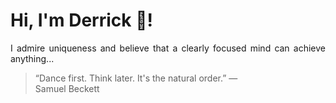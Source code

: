 # Hi, I'm Derrick 👋!
<p align="justify">I admire uniqueness and believe that a clearly focused mind can achieve anything...</p> 
<!-- #quote-start -->
<blockquote>&ldquo;Dance first. Think later. It's the natural order.&rdquo; &mdash; <footer>Samuel Beckett</footer></blockquote>
<!-- #quote-end -->

